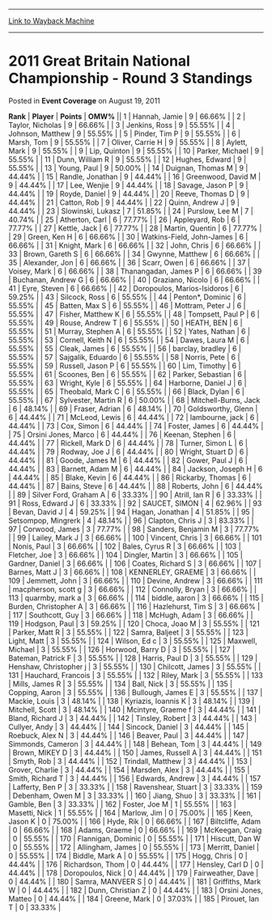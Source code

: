 
---
[Link to Wayback Machine](https://web.archive.org/web/20220124061142/https://magic.wizards.com/en/articles/archive/event-coverage/2011-great-britain-national-championship-round-3-standings-2011-08)

[_metadata_:description]:- "RankPlayerPointsOMW% 1 Hannah, Jamie 9 66.66% 2 Taylor, Nicholas 9 66.66% 3 Jenkins, Ross 9 55.55% 4 Johnson, Matthew 9 55.55% 5 Pinder, Tim P 9 55.55% 6 Marsh, Tom 9 55.55% 7 Oliver, Carrie H 9 55.55% 8 Aylett, Mark 9 55.55% 9 Lip, Quinton 9 55.55% 10 Parker, Michael 9 55.55% 11 Dunn, William R 9 55.55% 12 Hughes, Edward 9 55.55% 13 Young, Paul 9 50.00% 14 Duignan, Thomas M 9"
[_metadata_:generator]:- "Drupal 7 (http://drupal.org)"
[_metadata_:node]:- "436266"
[_metadata_:publish_date]:- "2011-08-19"
[_metadata_:source]:- "div-main-content"
[_metadata_:title]:- "2011 Great Britain National Championship - Round 3 Standings"
[_metadata_:wayback_capture_timestamp]:- "2022-01-24 06:11:42"
[_metadata_:wayback_raw_url]:- "https://web.archive.org/web/20220124061142id_/https://magic.wizards.com/en/articles/archive/event-coverage/2011-great-britain-national-championship-round-3-standings-2011-08"
[_metadata_:wayback_url]:- "https://magic.wizards.com/en/articles/archive/event-coverage/2011-great-britain-national-championship-round-3-standings-2011-08"
---


2011 Great Britain National Championship - Round 3 Standings
============================================================



 Posted in **Event Coverage**
 on August 19, 2011 












 **Rank** | **Player** | **Points** | **OMW%** ||  1  | Hannah, Jamie |  9 |  66.66% |
|  2  | Taylor, Nicholas |  9 |  66.66% |
|  3  | Jenkins, Ross |  9 |  55.55% |
|  4  | Johnson, Matthew |  9 |  55.55% |
|  5  | Pinder, Tim P |  9 |  55.55% |
|  6  | Marsh, Tom |  9 |  55.55% |
|  7  | Oliver, Carrie H |  9 |  55.55% |
|  8  | Aylett, Mark |  9 |  55.55% |
|  9  | Lip, Quinton |  9 |  55.55% |
|  10  | Parker, Michael |  9 |  55.55% |
|  11  | Dunn, William R |  9 |  55.55% |
|  12  | Hughes, Edward |  9 |  55.55% |
|  13  | Young, Paul |  9 |  50.00% |
|  14  | Duignan, Thomas M |  9 |  44.44% |
|  15  | Randle, Jonathan |  9 |  44.44% |
|  16  | Greenwood, David M |  9 |  44.44% |
|  17  | Lee, Wenjie |  9 |  44.44% |
|  18  | Savage, Jason P |  9 |  44.44% |
|  19  | Royde, Daniel |  9 |  44.44% |
|  20  | Reeve, Thomas D |  9 |  44.44% |
|  21  | Catton, Rob |  9 |  44.44% |
|  22  | Quinn, Andrew J |  9 |  44.44% |
|  23  | Slowinski, Lukasz |  7 |  51.85% |
|  24  | Purslow, Lee M |  7 |  40.74% |
|  25  | Atherton, Carl |  6 |  77.77% |
|  26  | Appleyard, Rob |  6 |  77.77% |
|  27  | Kettle, Jack |  6 |  77.77% |
|  28  | Martin, Quentin |  6 |  77.77% |
|  29  | Green, Ken H |  6 |  66.66% |
|  30  | Watkins-Field, John-James |  6 |  66.66% |
|  31  | Knight, Mark |  6 |  66.66% |
|  32  | John, Chris |  6 |  66.66% |
|  33  | Brown, Gareth S |  6 |  66.66% |
|  34  | Gwynne, Matthew |  6 |  66.66% |
|  35  | Alexander, Jon |  6 |  66.66% |
|  36  | Scarr, Owen |  6 |  66.66% |
|  37  | Voisey, Mark |  6 |  66.66% |
|  38  | Thanangadan, James P |  6 |  66.66% |
|  39  | Buchanan, Andrew G |  6 |  66.66% |
|  40  | Graziano, Nicolo |  6 |  66.66% |
|  41  | Eyre, Steven |  6 |  66.66% |
|  42  | Doropoulos, Marios-Isidoros |  6 |  59.25% |
|  43  | Silcock, Ross |  6 |  55.55% |
|  44  | Penton\*, Dominic |  6 |  55.55% |
|  45  | Batten, Max S |  6 |  55.55% |
|  46  | Mottram, Peter J |  6 |  55.55% |
|  47  | Fisher, Matthew K |  6 |  55.55% |
|  48  | Tompsett, Paul P |  6 |  55.55% |
|  49  | Rouse, Andrew T |  6 |  55.55% |
|  50  | HEATH, BEN |  6 |  55.55% |
|  51  | Murray, Stephen A |  6 |  55.55% |
|  52  | Yates, Nathan |  6 |  55.55% |
|  53  | Cornell, Keith N |  6 |  55.55% |
|  54  | Dawes, Laura M |  6 |  55.55% |
|  55  | Cleak, James |  6 |  55.55% |
|  56  | barclay, bradley |  6 |  55.55% |
|  57  | Sajgalik, Eduardo |  6 |  55.55% |
|  58  | Norris, Pete |  6 |  55.55% |
|  59  | Russell, Jason P |  6 |  55.55% |
|  60  | Lim, Timothy |  6 |  55.55% |
|  61  | Scoones, Ben |  6 |  55.55% |
|  62  | Parker, Sebastian |  6 |  55.55% |
|  63  | Wright, Kyle |  6 |  55.55% |
|  64  | Harborne, Daniel J |  6 |  55.55% |
|  65  | Theobald, Mark C |  6 |  55.55% |
|  66  | Black, Dylan |  6 |  55.55% |
|  67  | Sylvester, Martin R |  6 |  50.00% |
|  68  | Mitchell-Burns, Jack |  6 |  48.14% |
|  69  | Fraser, Adrian |  6 |  48.14% |
|  70  | Goldsworthy, Glenn |  6 |  44.44% |
|  71  | McLeod, Lewis |  6 |  44.44% |
|  72  | lambourne, jack |  6 |  44.44% |
|  73  | Cox, Simon |  6 |  44.44% |
|  74  | Foster, James |  6 |  44.44% |
|  75  | Orsini Jones, Marco |  6 |  44.44% |
|  76  | Keenan, Stephen |  6 |  44.44% |
|  77  | Rickell, Mark D |  6 |  44.44% |
|  78  | Turner, Simon L |  6 |  44.44% |
|  79  | Rodway, Joe J |  6 |  44.44% |
|  80  | Wright, Stuart D |  6 |  44.44% |
|  81  | Goode, James M |  6 |  44.44% |
|  82  | Gower, Paul J |  6 |  44.44% |
|  83  | Barnett, Adam M |  6 |  44.44% |
|  84  | Jackson, Joseph H |  6 |  44.44% |
|  85  | Blake, Kevin |  6 |  44.44% |
|  86  | Rickarby, Thomas |  6 |  44.44% |
|  87  | Bains, Steve |  6 |  44.44% |
|  88  | Roberts, John |  6 |  44.44% |
|  89  | Silver Ford, Graham A |  6 |  33.33% |
|  90  | Atrill, Ian R |  6 |  33.33% |
|  91  | Ross, Edward J |  6 |  33.33% |
|  92  | SAUCET, SIMON |  4 |  62.96% |
|  93  | Bevan, David J |  4 |  59.25% |
|  94  | Hagan, Jonathan |  4 |  51.85% |
|  95  | Setsompop, Mingrerk |  4 |  48.14% |
|  96  | Clapton, Chris J |  3 |  83.33% |
|  97  | Corwood, James |  3 |  77.77% |
|  98  | Sanders, Benjamin M |  3 |  77.77% |
|  99  | Lailey, Mark J |  3 |  66.66% |
|  100  | Vincent, Chris |  3 |  66.66% |
|  101  | Nonis, Paul |  3 |  66.66% |
|  102  | Bales, Cyrus R |  3 |  66.66% |
|  103  | Fletcher, Joe |  3 |  66.66% |
|  104  | Dingler, Martin |  3 |  66.66% |
|  105  | Gardner, Daniel |  3 |  66.66% |
|  106  | Coates, Richard S |  3 |  66.66% |
|  107  | Barnes, Matt J |  3 |  66.66% |
|  108  | KENNERLEY, GRAEME |  3 |  66.66% |
|  109  | Jemmett, John |  3 |  66.66% |
|  110  | Devine, Andrew |  3 |  66.66% |
|  111  | macpherson, scott g |  3 |  66.66% |
|  112  | Connolly, Bryan |  3 |  66.66% |
|  113  | quarmby, mark a |  3 |  66.66% |
|  114  | biddle, aaron |  3 |  66.66% |
|  115  | Burden, Christopher A |  3 |  66.66% |
|  116  | Hazlehurst, Tim S |  3 |  66.66% |
|  117  | Southcott, Guy |  3 |  66.66% |
|  118  | McHugh, Adam |  3 |  66.66% |
|  119  | Hodgson, Paul |  3 |  59.25% |
|  120  | Choca, Joao M |  3 |  55.55% |
|  121  | Parker, Matt R |  3 |  55.55% |
|  122  | Samra, Baljeet |  3 |  55.55% |
|  123  | Light, Matt |  3 |  55.55% |
|  124  | Wilson, Ed c |  3 |  55.55% |
|  125  | Maxwell, Michael |  3 |  55.55% |
|  126  | Horwood, Barry D |  3 |  55.55% |
|  127  | Bateman, Patrick F |  3 |  55.55% |
|  128  | Harris, Paul D |  3 |  55.55% |
|  129  | Henshaw, Christopher j |  3 |  55.55% |
|  130  | Chilcott, James |  3 |  55.55% |
|  131  | Hauchard, Francois |  3 |  55.55% |
|  132  | Riley, Mark |  3 |  55.55% |
|  133  | Mills, James R |  3 |  55.55% |
|  134  | Ball, Nick |  3 |  55.55% |
|  135  | Copping, Aaron |  3 |  55.55% |
|  136  | Bullough, James E |  3 |  55.55% |
|  137  | Mackie, Louis |  3 |  48.14% |
|  138  | Kyriazis, Ioannis K |  3 |  48.14% |
|  139  | Mitchell, Scott |  3 |  48.14% |
|  140  | Mcintyre, Graeme f |  3 |  44.44% |
|  141  | Bland, Richard J |  3 |  44.44% |
|  142  | Tinsley, Robert |  3 |  44.44% |
|  143  | Cullyer, Andy |  3 |  44.44% |
|  144  | Sincock, Daniel |  3 |  44.44% |
|  145  | Roebuck, Alex N |  3 |  44.44% |
|  146  | Beaver, Paul |  3 |  44.44% |
|  147  | Simmonds, Cameron |  3 |  44.44% |
|  148  | Behean, Tom |  3 |  44.44% |
|  149  | Brown, MIKEY D |  3 |  44.44% |
|  150  | James, Russell A |  3 |  44.44% |
|  151  | Smyth, Rob |  3 |  44.44% |
|  152  | Trindall, Matthew |  3 |  44.44% |
|  153  | Grover, Charlie |  3 |  44.44% |
|  154  | Marsden, Alex |  3 |  44.44% |
|  155  | Smith, Richard T |  3 |  44.44% |
|  156  | Edwards, Andrew |  3 |  44.44% |
|  157  | Lafferty, Ben P |  3 |  33.33% |
|  158  | Ravenshear, Stuart |  3 |  33.33% |
|  159  | Debenham, Owen M |  3 |  33.33% |
|  160  | Jiang, Shuo |  3 |  33.33% |
|  161  | Gamble, Ben |  3 |  33.33% |
|  162  | Foster, Joe M |  1 |  55.55% |
|  163  | Masetti, Nick |  1 |  55.55% |
|  164  | Marlow, Jim |  0 |  75.00% |
|  165  | Keen, Jason K |  0 |  75.00% |
|  166  | Hyde, Rik |  0 |  66.66% |
|  167  | Biltcliffe, Adam |  0 |  66.66% |
|  168  | Adams, Graeme |  0 |  66.66% |
|  169  | McKeegan, Craig |  0 |  55.55% |
|  170  | Flannigan, Dominic |  0 |  55.55% |
|  171  | Hiscutt, Dan W |  0 |  55.55% |
|  172  | Allingham, James |  0 |  55.55% |
|  173  | Merritt, Daniel |  0 |  55.55% |
|  174  | Biddle, Mark A |  0 |  55.55% |
|  175  | Hogg, Chris |  0 |  44.44% |
|  176  | Richardson, Thom |  0 |  44.44% |
|  177  | Hensley, Carl D |  0 |  44.44% |
|  178  | Doropoulos, Nick |  0 |  44.44% |
|  179  | Fairweather, Dave |  0 |  44.44% |
|  180  | Samra, MANVEER S |  0 |  44.44% |
|  181  | Griffiths, Mark W |  0 |  44.44% |
|  182  | Dunn, Christian Z |  0 |  44.44% |
|  183  | Orsini Jones, Matteo |  0 |  44.44% |
|  184  | Greene, Mark |  0 |  37.03% |
|  185  | Pirouet, Ian T |  0 |  33.33% |







